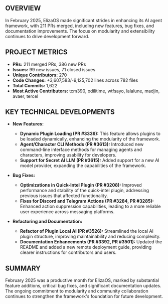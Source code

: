 ## OVERVIEW 
In February 2025, ElizaOS made significant strides in enhancing its AI agent framework, with 211 PRs merged, including new features, bug fixes, and documentation improvements. The focus on modularity and extensibility continues to drive development forward.

## PROJECT METRICS
- **PRs:** 211 merged PRs, 386 new PRs
- **Issues:** 99 new issues, 71 closed issues
- **Unique Contributors:** 270
- **Code Changes:** +3,607,583/-9,125,702 lines across 782 files
- **Total Commits:** 1,622
- **Most Active Contributors:** tcm390, odilitime, wtfsayo, lalalune, madjin, avaer, tercel

## KEY TECHNICAL DEVELOPMENTS
- **New Features:**
  - **Dynamic Plugin Loading (PR #3339):** This feature allows plugins to be loaded dynamically, enhancing the modularity of the framework.
  - **Agent/Character CLI Methods (PR #3613):** Introduced new command-line interface methods for managing agents and characters, improving usability for developers.
  - **Support for Secret AI LLM (PR #3615):** Added support for a new AI model provider, expanding the capabilities of the framework.

- **Bug Fixes:**
  - **Optimizations in Quick-Intel Plugin (PR #3208):** Improved performance and stability of the quick-intel plugin, addressing previous issues that affected functionality.
  - **Fixes for Discord and Telegram Actions (PR #3284, PR #3285):** Enhanced action suppression capabilities, leading to a more reliable user experience across messaging platforms.

- **Refactoring and Documentation:**
  - **Refactor of Plugin Local AI (PR #3526):** Streamlined the local AI plugin structure, improving maintainability and reducing complexity.
  - **Documentation Enhancements (PR #3392, PR #3501):** Updated the README and added a new remote deployment guide, providing clearer instructions for contributors and users.

## SUMMARY
February 2025 was a productive month for ElizaOS, marked by substantial feature additions, critical bug fixes, and significant documentation updates. The ongoing commitment to modularity and community collaboration continues to strengthen the framework's foundation for future development.